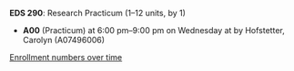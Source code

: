 **EDS 290**: Research Practicum (1–12 units, by 1)

- **A00** (Practicum) at 6:00 pm–9:00 pm on Wednesday at   by Hofstetter, Carolyn (A07496006)

[Enrollment numbers over time](./EDS290.tsv)
